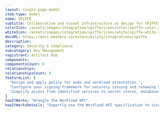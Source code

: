```yaml
---
layout: single-page-model
item-type: model
name: SPIFFE
subtitle: Collaborative and visual infrastructure as design for SPIFFE
colorIcon: /assets/images/integration/spiffe/icons/color/spiffe-color.svg
whiteIcon: /assets/images/integration/spiffe/icons/white/spiffe-white.svg
docURL: https://docs.meshery.io/extensibility/integrations/spiffe
description: 
category: Security & Compliance
subcategory: Key Management
registrant: Artifact Hub
components: 
componentsCount: 0
relationships: 
relationshipsCount: 0
featureList: [
  "Design and apply policy for node and workload attestation.",
  "Configure your signing framework for securely issuing and renewing SVIDs.",
  "Simplify access from identified services to secret stores, databases, services meshes and cloud provider services."
]
howItWorks: "Wrangle the Workload API"
howItWorksDetails: "Expertly use the Workload API specification to issue and retrieve SVIDs."
---
```

